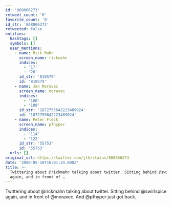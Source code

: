 ```yaml
---
id: '808066273'
retweet_count: '0'
favorite_count: '0'
id_str: '808066273'
retweeted: false
entities:
  hashtags: []
  symbols: []
  user_mentions:
    - name: Rick Mahn
      screen_name: rickmahn
      indices:
        - '17'
        - '26'
      id_str: '810579'
      id: '810579'
    - name: Jan Moravec
      screen_name: moravec
      indices:
        - '100'
        - '108'
      id_str: '1872755642223489024'
      id: '1872755642223489024'
    - name: Peter Fleck
      screen_name: pfhyper
      indices:
        - '114'
        - '122'
      id_str: '55753'
      id: '55753'
  urls: []
original_url: https://twitter.com/jth/status/808066273
date: '2008-05-10T16:01:24.000Z'
title: >-
  Twittering about @rickmahn talking about twitter. Sitting behind @swirlspice
  again, and in front of …
---
```


Twittering about @rickmahn talking about twitter. Sitting behind @swirlspice again, and in front of @moravec. And @pfhyper just got back.